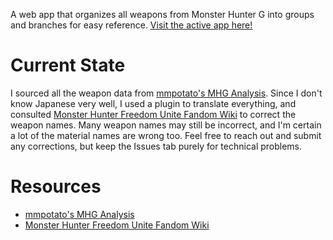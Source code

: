 A web app that organizes all weapons from Monster Hunter G into groups and branches for easy reference. [Visit the active app here!](https://mhg-weapon-trees.herokuapp.com/)

# Current State
I sourced all the weapon data from [mmpotato's MHG Analysis](http://infoseek_rip.g.ribbon.to/mmpotato.hp.infoseek.co.jp/codes/MHG/). Since I don't know Japanese very well, I used a plugin to translate everything, and consulted [Monster Hunter Freedom Unite Fandom Wiki](https://monsterhunter.fandom.com/wiki/MHFU:_Weapons) to correct the weapon names. Many weapon names may still be incorrect, and I'm certain a lot of the material names are wrong too. Feel free to reach out and submit any corrections, but keep the Issues tab purely for technical problems.

# Resources
- [mmpotato's MHG Analysis](http://infoseek_rip.g.ribbon.to/mmpotato.hp.infoseek.co.jp/codes/MHG/)
- [Monster Hunter Freedom Unite Fandom Wiki](https://monsterhunter.fandom.com/wiki/MHFU:_Weapons)
